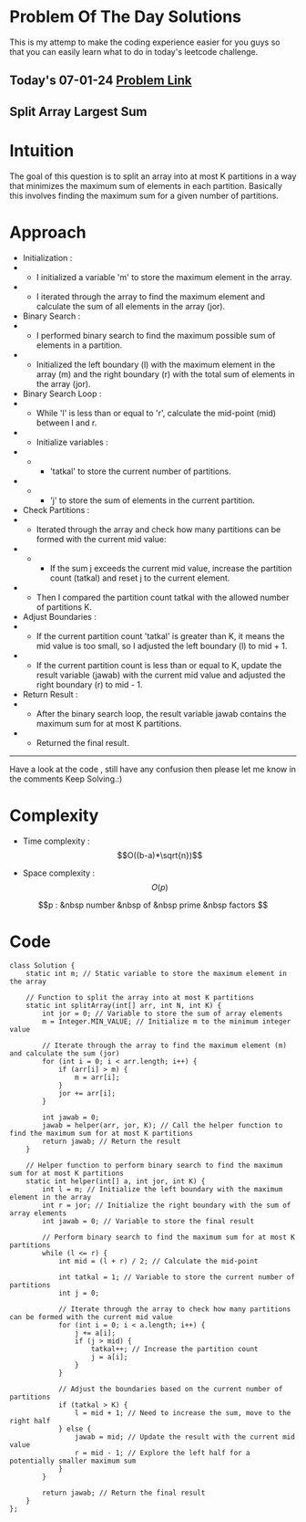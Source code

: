 # Problem Of The Day Solutions

This is my attemp to make the coding experience easier for you guys so that you can easily learn what to do in today's leetcode challenge.

## Today's 07-01-24 [Problem Link](https://www.geeksforgeeks.org/problems/split-array-largest-sum--141634/1)
## Split Array Largest Sum

# Intuition
<!-- Describe your first thoughts on how to solve this problem. -->
The goal of this question is to split an array into at most K partitions in a way that minimizes the maximum sum of elements in each partition. Basically this involves finding the maximum sum for a given number of partitions.

# Approach
<!-- Describe your approach to solving the problem. -->
- Initialization :
- - I initialized a variable 'm' to store the maximum element in the array.
- - I iterated through the array to find the maximum element and calculate the sum of all elements in the array (jor).
- Binary Search :
- - I performed binary search to find the maximum possible sum of elements in a partition.
- - Initialized the left boundary (l) with the maximum element in the array (m) and the right boundary (r) with the total sum of elements in the array (jor).
- Binary Search Loop :
- - While 'l' is less than or equal to 'r', calculate the mid-point (mid) between l and r.
- - Initialize variables :
- - - 'tatkal' to store the current number of partitions.
- - - 'j' to store the sum of elements in the current partition.
- Check Partitions :
- - Iterated through the array and check how many partitions can be formed with the current mid value:
- - - If the sum j exceeds the current mid value, increase the partition count (tatkal) and reset j to the current element.
- - Then I compared the partition count tatkal with the allowed number of partitions K.
- Adjust Boundaries :
- - If the current partition count 'tatkal' is greater than K, it means the mid value is too small, so I adjusted the left boundary (l) to mid + 1.
- - If the current partition count is less than or equal to K, update the result variable (jawab) with the current mid value and adjusted the right boundary (r) to mid - 1.
- Return Result :
- - After the binary search loop, the result variable jawab contains the maximum sum for at most K partitions.
- - Returned the final result.
---
Have a look at the code , still have any confusion then please let me know in the comments
Keep Solving.:)

# Complexity
- Time complexity : $$O((b-a)*\sqrt{n})$$
<!-- Add your time complexity here, e.g. $$O(n)$$ -->
- Space complexity : $$O(p)$$
<!-- Add your space complexity here, e.g. $$O(n)$$ -->
$$p : &nbsp number &nbsp of &nbsp prime &nbsp factors $$

# Code
```
class Solution {
    static int m; // Static variable to store the maximum element in the array
    
    // Function to split the array into at most K partitions
    static int splitArray(int[] arr, int N, int K) {
        int jor = 0; // Variable to store the sum of array elements
        m = Integer.MIN_VALUE; // Initialize m to the minimum integer value

        // Iterate through the array to find the maximum element (m) and calculate the sum (jor)
        for (int i = 0; i < arr.length; i++) {
            if (arr[i] > m) {
                m = arr[i];
            }
            jor += arr[i];
        }

        int jawab = 0;
        jawab = helper(arr, jor, K); // Call the helper function to find the maximum sum for at most K partitions
        return jawab; // Return the result
    }

    // Helper function to perform binary search to find the maximum sum for at most K partitions
    static int helper(int[] a, int jor, int K) {
        int l = m; // Initialize the left boundary with the maximum element in the array
        int r = jor; // Initialize the right boundary with the sum of array elements
        int jawab = 0; // Variable to store the final result

        // Perform binary search to find the maximum sum for at most K partitions
        while (l <= r) {
            int mid = (l + r) / 2; // Calculate the mid-point

            int tatkal = 1; // Variable to store the current number of partitions
            int j = 0;

            // Iterate through the array to check how many partitions can be formed with the current mid value
            for (int i = 0; i < a.length; i++) {
                j += a[i];
                if (j > mid) {
                    tatkal++; // Increase the partition count
                    j = a[i];
                }
            }

            // Adjust the boundaries based on the current number of partitions
            if (tatkal > K) {
                l = mid + 1; // Need to increase the sum, move to the right half
            } else {
                jawab = mid; // Update the result with the current mid value
                r = mid - 1; // Explore the left half for a potentially smaller maximum sum
            }
        }

        return jawab; // Return the final result
    }
};


```

